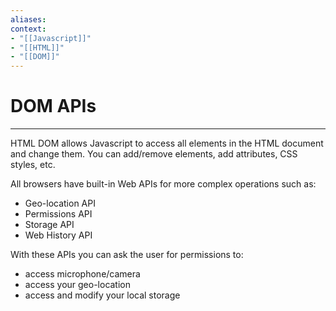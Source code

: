 ```yaml
---
aliases:
context:
- "[[Javascript]]"
- "[[HTML]]"
- "[[DOM]]"
---
```


# DOM APIs

---
HTML DOM allows Javascript to access all elements in the HTML document and change them.
You can add/remove elements, add attributes, CSS styles, etc.

All browsers have built-in Web APIs for more complex operations such as:
- Geo-location API
- Permissions API
- Storage API
- Web History API


With these APIs you can ask the user for permissions to:
- access microphone/camera
- access your geo-location
- access and modify your local storage

